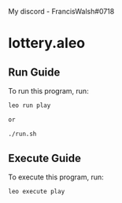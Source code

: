 My discord - FrancisWalsh#0718

# lottery.aleo

## Run Guide

To run this program, run:
```bash
leo run play

or 

./run.sh
```

## Execute Guide

To execute this program, run:
```bash
leo execute play
```
